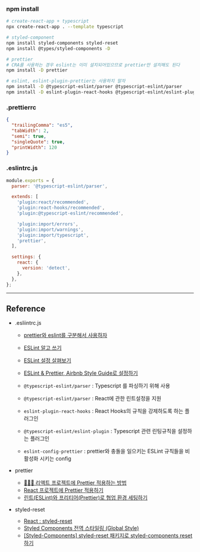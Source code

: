 ### npm install

```bash
# create-react-app + typescript
npx create-react-app . --template typescript

# styled-component
npm install styled-components styled-reset
npm install @types/styled-components -D

# prettier
# CRA를 사용하는 경우 eslint는 이미 설치되어있으므로 prettier만 설치해도 된다
npm install -D prettier

# eslint, eslint-plugin-prettier는 사용하지 말자
npm install -D @typescript-eslint/parser @typescript-eslint/parser 
npm install -D eslint-plugin-react-hooks @typescript-eslint/eslint-plugin eslint-config-prettier

```

### .prettierrc

```json
{
  "trailingComma": "es5",
  "tabWidth": 2,
  "semi": true,
  "singleQuote": true,
  "printWidth": 120
}
```

### .eslintrc.js

```js
module.exports = {
  parser: '@typescript-eslint/parser',

  extends: [
    'plugin:react/recommended',
    'plugin:react-hooks/recommended',
    'plugin:@typescript-eslint/recommended',

    'plugin:import/errors',
    'plugin:import/warnings',
    'plugin:import/typescript',
    'prettier',
  ],

  settings: {
    react: {
      version: 'detect',
    },
  },
};
```

---

## Reference

- .esliintrc.js

  - [prettier와 eslint를 구분해서 사용하자](https://yrnana.dev/post/2021-03-21-prettier-eslint)
  - [ESLint 알고 쓰기](https://yrnana.dev/post/2021-09-02-eslint)
  - [ESLint 설정 살펴보기](https://velog.io/@kyusung/eslint-config-2)
  - [ESLint & Prettier, Airbnb Style Guide로 설정하기](https://velog.io/@_jouz_ryul/ESLint-Prettier-Airbnb-Style-Guide%EB%A1%9C-%EC%84%A4%EC%A0%95%ED%95%98%EA%B8%B0)

  - `@typescript-eslint/parser` : Typescript 를 파싱하기 위해 사용
  - `@typescript-eslint/parser` : React에 관한 린트설정을 지원
  - `eslint-plugin-react-hooks` : React Hooks의 규칙을 강제하도록 하는 플러그인
  - `@typescript-eslint/eslint-plugin` : Typescript 관련 린팅규칙을 설정하는 플러그인
  - `eslint-config-prettier` : prettier와 충돌을 일으키는 ESLint 규칙들을 비활성화 시키는 config

- prettier

  - [👩🏻‍💻 리액트 프로젝트에 Prettier 적용하는 방법](https://www.youtube.com/watch?v=T4WnS6stcK8&t=631s)
  - [React 프로젝트에 Prettier 적용하기](https://leehwarang.github.io/2020/06/24/prettier.html)
  - [린트(ESLint)와 프리티어(Prettier)로 협업 환경 세팅하기](https://www.youtube.com/watch?v=Y3kjHM7d3Zo)

- styled-reset
  - [React : styled-reset](https://velog.io/@daymoon_/React-styled-reset)
  - [Styled Components 전역 스타일링 (Global Style)](https://www.daleseo.com/styled-components-global-style/)
  - [[Styled-Components] styled-reset 패키지로 styled-components reset하기](https://wonit.tistory.com/301)
